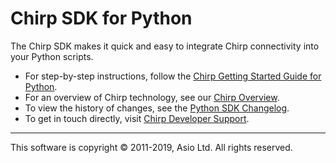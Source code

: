 # Chirp SDK for Python

The Chirp SDK makes it quick and easy to integrate Chirp connectivity into your Python scripts.

* For step-by-step instructions, follow the [Chirp Getting Started Guide for Python](https://developers.chirp.io/docs/getting-started/python).
* For an overview of Chirp technology, see our [Chirp Overview](https://developers.chirp.io/docs).
* To view the history of changes, see the [Python SDK Changelog](https://developers.chirp.io/docs/changelog/python).
* To get in touch directly, visit [Chirp Developer Support](https://developers.chirp.io/support).

* * *

This software is copyright © 2011-2019, Asio Ltd. All rights reserved.
